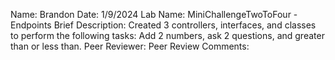 Name: Brandon
Date: 1/9/2024
Lab Name: MiniChallengeTwoToFour - Endpoints
Brief Description: Created 3 controllers, interfaces, and classes to perform the following tasks: Add 2 numbers, ask 2 questions, and greater than or less than.
Peer Reviewer:
Peer Review Comments: 
